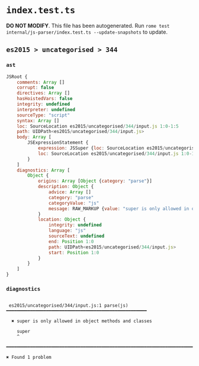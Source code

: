 # `index.test.ts`

**DO NOT MODIFY**. This file has been autogenerated. Run `rome test internal/js-parser/index.test.ts --update-snapshots` to update.

## `es2015 > uncategorised > 344`

### `ast`

```javascript
JSRoot {
	comments: Array []
	corrupt: false
	directives: Array []
	hasHoistedVars: false
	integrity: undefined
	interpreter: undefined
	sourceType: "script"
	syntax: Array []
	loc: SourceLocation es2015/uncategorised/344/input.js 1:0-1:5
	path: UIDPath<es2015/uncategorised/344/input.js>
	body: Array [
		JSExpressionStatement {
			expression: JSSuper {loc: SourceLocation es2015/uncategorised/344/input.js 1:0-1:5}
			loc: SourceLocation es2015/uncategorised/344/input.js 1:0-1:5
		}
	]
	diagnostics: Array [
		Object {
			origins: Array [Object {category: "parse"}]
			description: Object {
				advice: Array []
				category: "parse"
				categoryValue: "js"
				message: RAW_MARKUP {value: "super is only allowed in object methods and classes"}
			}
			location: Object {
				integrity: undefined
				language: "js"
				sourceText: undefined
				end: Position 1:0
				path: UIDPath<es2015/uncategorised/344/input.js>
				start: Position 1:0
			}
		}
	]
}
```

### `diagnostics`

```

 es2015/uncategorised/344/input.js:1 parse(js) ━━━━━━━━━━━━━━━━━━━━━━━━━━━━━━━━━━━━━━━━━━━━━━━━━━━━━

  ✖ super is only allowed in object methods and classes

    super
    ^

━━━━━━━━━━━━━━━━━━━━━━━━━━━━━━━━━━━━━━━━━━━━━━━━━━━━━━━━━━━━━━━━━━━━━━━━━━━━━━━━━━━━━━━━━━━━━━━━━━━━

✖ Found 1 problem

```
